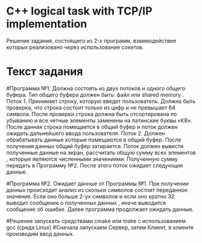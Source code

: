 # C++ logical task with TCP/IP implementation
Решение задания, состоящего из 2-х программ, взаимодействие которых реализовано через использование сокетов.

# Текст задания

#Программа  №1. 
Должна состоять  из двух потоков и одного общего буфера. Тип общего буфера должен быть: файл или  shared memory .
Поток 1.  Принимает строку, которую введет  пользователь.   Должна быть  проверка, что  строка состоит только  из  цифр и  не превышает 64 символа. После проверки строка должна быть  отсортирована по убыванию и все четные элементы заменены на латинские буквы «КВ». После данная строка помещается  в общий буфер и поток должен ожидать дальнейшего ввода пользователя.
Поток 2. Должен  обрабатывать  данные которые помещаются в общий буфер. После получения данных общий буфер затирается. Поток должен вывести полученные данные на экран, рассчитать  общую  сумму всех  элементов , которые являются численными значениями.  Полученную сумму передать в Программу №2. После этого поток ожидает следующие данные.

#Программа  №2. 
Ожидает данные от  Программы №1. При получении  данных происходит анализ из скольки символов состоит  переданное значение. Если оно больше 2-ух символов и если оно кратно 32 выводит сообщение о полученных данных  , иначе выводится сообщение об ошибке. Далее программа продолжает ожидать данные.

#Решение запускать средствами cmake или make с использованием gcc (среда Linux)
#Сначала запускаем Сервер, затем Клиент, в клиенте производим ввод данных.
